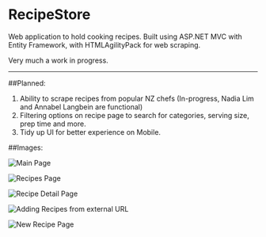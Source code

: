 # RecipeStore
Web application to hold cooking recipes. Built using ASP.NET MVC with Entity Framework, with HTMLAgilityPack for web scraping. 

Very much a work in progress.
<hr>
##Planned:

1. Ability to scrape recipes from popular NZ chefs (In-progress, Nadia Lim and Annabel Langbein are functional)
2. Filtering options on recipe page to search for categories, serving size, prep time and more.
3. Tidy up UI for better experience on Mobile.

##Images:

![Main Page](https://github.com/conordot/RecipeStore/blob/master/Sample%20screens/latest/home.JPG)

![Recipes Page](https://github.com/conordot/RecipeStore/blob/master/Sample%20screens/latest/recipes-page.JPG)

![Recipe Detail Page](https://github.com/conordot/RecipeStore/blob/master/Sample%20screens/latest/recipe-overview-page.JPG)

![Adding Recipes from external URL](https://github.com/conordot/RecipeStore/blob/master/Sample%20screens/latest/recipes-adding-from-url.JPG)

![New Recipe Page](https://github.com/conordot/RecipeStore/blob/master/Sample%20screens/latest/new-recipe.JPG)
